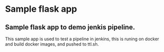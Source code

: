 # Sample flask app 

## Sample flask app to demo jenkis pipeline.

This sample app is used to test a pipeline in jenkins, this is runing on docker and build docker images,  and pushed to ttl.sh.